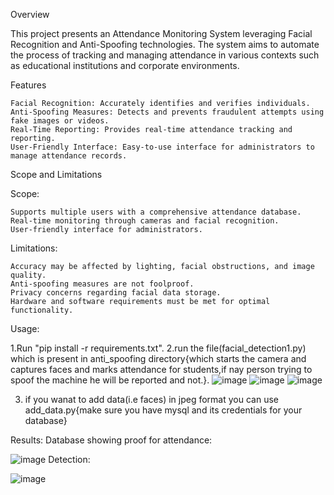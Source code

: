 Overview

This project presents an Attendance Monitoring System leveraging Facial Recognition and Anti-Spoofing technologies. The system aims to automate the process of tracking and managing attendance in various contexts such as educational institutions and corporate environments.

Features

    Facial Recognition: Accurately identifies and verifies individuals.
    Anti-Spoofing Measures: Detects and prevents fraudulent attempts using fake images or videos.
    Real-Time Reporting: Provides real-time attendance tracking and reporting.
    User-Friendly Interface: Easy-to-use interface for administrators to manage attendance records.

Scope and Limitations

Scope:

    Supports multiple users with a comprehensive attendance database.
    Real-time monitoring through cameras and facial recognition.
    User-friendly interface for administrators.

Limitations:

    Accuracy may be affected by lighting, facial obstructions, and image quality.
    Anti-spoofing measures are not foolproof.
    Privacy concerns regarding facial data storage.
    Hardware and software requirements must be met for optimal functionality.

Usage:

1.Run "pip install -r requirements.txt".
2.run the file(facial_detection1.py) which is present in anti_spoofing directory{which starts the camera and captures faces and marks attendance for students,if nay person trying to spoof the machine he will be reported and not.}.
![image](https://github.com/rupeshPabba/Attendance-marking-system/assets/96829415/c9a63ba6-78f4-43fc-b5c2-3e3b560041cc)
![image](https://github.com/rupeshPabba/Attendance-marking-system/assets/96829415/a6f10607-51d4-418d-af5b-3bfa2f8461ac)
![image](https://github.com/rupeshPabba/Attendance-marking-system/assets/96829415/97a5ca87-438b-44d6-86ff-33aaaf57a900)

3. if you wanat to add data(i.e faces) in jpeg format you can use add_data.py{make sure you have mysql and its credentials for your database}


Results:
Database showing proof for attendance:

![image](https://github.com/rupeshPabba/Attendance-marking-system/assets/96829415/e479d14e-8585-4cf2-9c30-32664f201a90)
Detection:

![image](https://github.com/rupeshPabba/Attendance-marking-system/assets/96829415/d3211915-342f-433e-8d61-dd2d324f4144)


